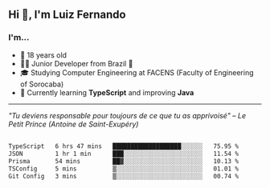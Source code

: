 <h2>Hi 👋, I'm Luiz Fernando</h2>

### I'm...
* 🤟 18 years old
* 👨‍💻 Junior Developer from Brazil 💚
* 🎓 Studying Computer Engineering at FACENS (Faculty of Engineering of Sorocaba)
* 🔭 Currently learning **TypeScript** and improving **Java**

---

_"Tu deviens responsable pour toujours de ce que tu as apprivoisé" – Le Petit Prince (Antoine de Saint-Exupéry)_

##

<!--START_SECTION:waka-->

```txt
TypeScript   6 hrs 47 mins   ███████████████████░░░░░░   75.95 %
JSON         1 hr 1 min      ███░░░░░░░░░░░░░░░░░░░░░░   11.54 %
Prisma       54 mins         ██▓░░░░░░░░░░░░░░░░░░░░░░   10.13 %
TSConfig     5 mins          ▒░░░░░░░░░░░░░░░░░░░░░░░░   01.01 %
Git Config   3 mins          ▒░░░░░░░░░░░░░░░░░░░░░░░░   00.74 %
```

<!--END_SECTION:waka-->

